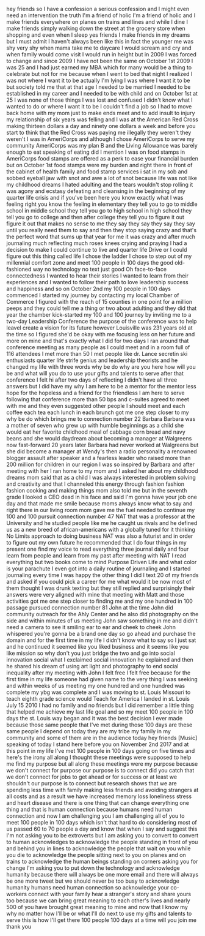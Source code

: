 
hey friends so I have a confession a
serious confession and I might even need
an intervention the truth I&#39;m a friend
of holic I&#39;m a friend of holic and I
make friends everywhere on planes on
trains and lines and while I dine I make
friends simply walking down the street
at the grocery store when shopping and
even when I sleep yes friends I make
friends in my dreams but I must admit I
haven&#39;t always been like this
in fact the younger me was shy very shy
when mama take me to daycare I would
scream and cry and when family would
come visit I would run in height but in
2009 I was forced to change and since
2009 I have not been the same on October
1st 2009 I was 25 and I had just earned
my MBA which for many would be a thing
to celebrate but not for me because when
I went to bed that night I realized I
was not where I want it to be actually
I&#39;m lying I was where I want it to be
but society told me that at that age I
needed to be married
I needed to be established in my career
and I needed to be with child and on
October 1st at 25 I was none of those
things I was lost and confused I didn&#39;t
know what I wanted to do or where I want
it to be
I couldn&#39;t find a job so I had to move
back home with my mom just to make ends
meet and to add insult to injury my
relationship of six years was felling
and I was at the American Red Cross
making thirteen dollars a day and ninety
one dollars a week and before you start
to think that the Red Cross was paying
me illegally they weren&#39;t they weren&#39;t I
was in AmeriCorps and although I chose
AmeriCorps to serve my community
AmeriCorps was my plan B and the Living
Allowance
was barely enough to eat speaking of
eating did I mention I was on food
stamps in AmeriCorps food stamps are
offered as a perk to ease your financial
burden but on October 1st food stamps
were my burden and right there in front
of the cabinet of health family and food
stamp services i sat in my sob and
sobbed eyeball jaw with snot and awe a
lot of snot because life was not like my
childhood dreams I hated
adulting and the tears wouldn&#39;t stop
rolling it was agony and ecstasy
defeating and cleansing in the beginning
of my quarter life crisis and if you&#39;ve
been here you know exactly what I was
feeling right you know the feeling
in elementary they tell you to go to
middle school in middle school they tell
you go to high school in high school
they tell you go to college and then
after college they tell you to figure it
out
figure it out that makes no sense to me
they say they say they say they say
until you really need them to say and
then they stop saying crazy and that&#39;s
the perfect word that sums up that year
for me it was crazy
and after much journaling much
reflecting much roses knees crying and
praying I had a decision to make I could
continue to live and quarter life Drive
or I could figure out this thing called
life I chose the ladder I chose to step
out of my millennial comfort zone and
meet 100 people in 100 days the good
old-fashioned way no technology no text
just good Oh
face-to-face connectedness I wanted to
hear their stories I wanted to learn
from their experiences and I wanted to
follow their path to love leadership
success and happiness and so on October
2nd my 100 people in 100 days commenced
I started my journey by contacting my
local Chamber of Commerce I figured with
the reach of 15 counties in one point
for a million peeps and they could tell
me a thing or two about adulting and
they did that year the chamber
kick-started my 100 and 100 journey by
inviting me to a two-day Leadership
Conference the purpose of the conference
was to help leavel create a vision for
its future
however Louisville was 231 years old at
the time so I figured she&#39;d be okay with
me focusing less on her future and more
on mine
and that&#39;s exactly what I did for two
days I ran around that conference
meeting as many people as I could meet
and in a room full of 116 attendees I
met more than 50 I met people like dr.
Lance secretin ski enthusiasts quarter
life strife genius and leadership
theorists and he changed my life with
three words why be do why are you here
how will you be and what will you do to
use your gifts and talents to serve
after that conference I felt hi after
two days of reflecting I didn&#39;t have all
three answers but I did have my why I am
here to be a mentor for the mentor less
hope for the hopeless and a friend for
the friendless I am here to serve
following that conference more than 50
bps and c-suites
agreed to meet with me and they even
suggested other people I should meet and
each coffee each tea each lunch in each
brunch got me one step closer to my why
be do which brings me to connection
number 22 Barbara Barbara was a mother
of seven who grew up with humble
beginnings as a child she would eat her
favorite childhood meal of cabbage corn
bread and navy beans and she would
daydream about becoming a manager at
Walgreens now fast-forward 20 years
later Barbara had never worked at
Walgreens but she did become a manager
at Wendy&#39;s then a radio personality a
renowned blogger assault after speaker
and a fearless leader who raised more
than 200 million for children in our
region I was so
inspired by Barbara and after meeting
with her I ran home to my mom and I
asked her about my childhood dreams mom
said that as a child I was always
interested in problem solving and
creativity and that I channeled this
energy through fashion fashion fashion
cooking and making things mom also told
me but in the seventh grade I looked a
CEO dead in his face and said I&#39;m gonna
have your job one day and that made me
smile because moms always know what to
say and right there in our living room
mom gave me the fuel needed to continue
my 100 and 100 pursuit connection number
47 NAT that was a professor at the
University and he studied people like me
he caught us rivals and he defined us as
a new breed of african-americans with a
globally tuned for it thinking No Limits
approach to doing business NAT was also
a futurist
and in order to figure out my own future
he recommended that I do four things in
my present one find my voice to read
everything three journal daily and four
learn from people and learn from my past
after meeting with NAT I read everything
but two books come to mind Purpose
Driven Life and what color is your
parachute I even got into a daily
routine of journaling and I started
journaling every time I was happy the
other thing I did I text 20 of my
friends and asked if you could pick a
career for me what would it be now most
of them thought I was drunk texting but
they still replied and surprisingly
their answers were very aligned with
mine that meeting with Matt and those
activities got me one step closer to
finding me and my one
hundred in 100 passage pursued
connection number 81 John at the time
John did community outreach for the Ahly
Center and he also did photography on
the side and within minutes of us
meeting John saw something in me and
didn&#39;t need a camera to see it smiling
ear to ear and cheek to cheek John
whispered you&#39;re gonna be a brand one
day so go ahead and purchase the domain
and for the first time in my life I
didn&#39;t know what to say so I just sat
and he continued it seemed like you
liked business and it seems like you
like mission so why don&#39;t you just
bridge the two and go into social
innovation
social what I exclaimed social
innovation he explained and then he
shared his dream of using art light and
photography to end social inequality
after my meeting with John I felt free I
felt free because for the first time in
my life someone had given name to the
very thing I was seeking and within
weeks of us meeting my one hundred and
one hundred was complete my ybg was
complete and I was moving to st. Louis
Missouri to teach eighth grade science
would Teach for America I landed in st.
Louis July 15 2010 I had no family and
no friends but I did remember a little
thing that helped me achieve my last
life goal and so my meet 100 people in
100 days the st. Louis way began and it
was the best decision I ever made
because those same people that I&#39;ve met
during those 100 days are these same
people I depend on today they are my
tribe my family in my community and some
of them are in the audience today hey
friends
[Music]
speaking of today I stand here before
you on November 2nd 2017 and at this
point in my life I&#39;ve met 100 people in
100 days going on five times and here&#39;s
the irony all along I thought these
meetings were supposed to help me find
my purpose but all along these meetings
were my purpose because we don&#39;t connect
for purpose our purpose is to connect
did you catch that
we don&#39;t connect for jobs to get ahead
or for success or at least we shouldn&#39;t
our purpose is to connect but research
shows that we are spending less time
with family making less friends and
avoiding strangers at all costs and as a
result we have increased memory loss
loneliness stress and heart disease and
there is one thing that can change
everything one thing and that is human
connection because humans need human
connection and now I am challenging you
I am challenging all of you to meet 100
people in 100 days which isn&#39;t that hard
to do considering most of us passed 60
to 70 people a day and know that when I
say and suggest this I&#39;m not asking you
to be extroverts but I am asking you to
convert to convert to human acknowledges
to acknowledge the people standing in
front of you and behind you in lines to
acknowledge the people that wait on you
while you die to acknowledge the people
sitting next to you on planes and on
trains to acknowledge the
human beings standing on corners asking
you for change I&#39;m asking you to put
down the technology and acknowledge
humanity because there will always be
one more email and there will always be
one more tweet but we should never be
too busy to acknowledge humanity humans
need human connection
so acknowledge your co-workers connect
with your family hear a stranger&#39;s story
and share yours too because we can bring
great meaning to each other&#39;s lives and
nearly 500 of you have brought great
meaning to mine and now that I know my
why no matter how I&#39;ll be or what I&#39;ll
do next to use my gifts and talents to
serve this is how I&#39;ll get there 100
people 100 days at a time will you join
me thank you
